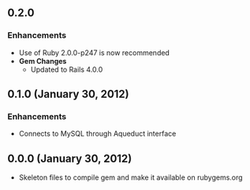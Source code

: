 ## 0.2.0

### Enhancements
- Use of Ruby 2.0.0-p247 is now recommended
- **Gem Changes**
  - Updated to Rails 4.0.0

## 0.1.0 (January 30, 2012)

### Enhancements
- Connects to MySQL through Aqueduct interface

## 0.0.0 (January 30, 2012)
- Skeleton files to compile gem and make it available on rubygems.org
